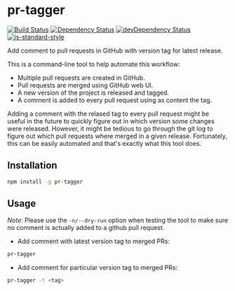 # pr-tagger

[![Build Status](https://travis-ci.org/jcollado/pr-tagger.svg?branch=master)](https://travis-ci.org/jcollado/pr-tagger)
[![Dependency Status](https://david-dm.org/jcollado/pr-tagger.svg)](https://david-dm.org/jcollado/pr-tagger)
[![devDependency Status](https://david-dm.org/jcollado/pr-tagger/dev-status.svg)](https://david-dm.org/jcollado/pr-tagger#info=devDependencies)
[![js-standard-style](https://img.shields.io/badge/code%20style-standard-brightgreen.svg)](http://standardjs.com/)

Add comment to pull requests in GitHub with version tag for latest release.

This is a command-line tool to help automate this workflow:
- Multiple pull requests are created in GitHub.
- Pull requests are merged using GitHub web UI.
- A new version of the project is released and tagged.
- A comment is added to every pull request using as content the tag.

Adding a comment with the relased tag to every pull request might be useful in the future to quickly figure out in which version some changes were released. However, it might be tedious to go through the git log to figure out which pull requests where merged in a given release. Fortunately, this can be easily automated and that's exactly what this tool does.


## Installation

```bash
npm install -g pr-tagger
```

## Usage

*Note*: Please use the `-n/--dry-run` option when testing the tool to make sure no comment is actually added to a github pull request.

- Add comment with latest version tag to merged PRs:

```bash
pr-tagger
```

- Add comment for particular version tag to merged PRs:

```bash
pr-tagger -t <tag>
```
